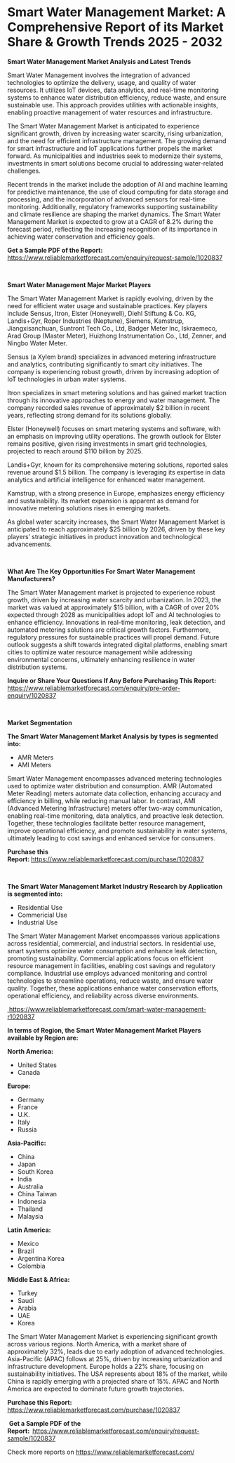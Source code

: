 <p><h1>Smart Water Management Market: A Comprehensive Report of its Market Share & Growth Trends 2025 - 2032</h1></p><p><strong>Smart Water Management Market Analysis and Latest Trends</strong></p>
<p><p>Smart Water Management involves the integration of advanced technologies to optimize the delivery, usage, and quality of water resources. It utilizes IoT devices, data analytics, and real-time monitoring systems to enhance water distribution efficiency, reduce waste, and ensure sustainable use. This approach provides utilities with actionable insights, enabling proactive management of water resources and infrastructure.</p><p>The Smart Water Management Market is anticipated to experience significant growth, driven by increasing water scarcity, rising urbanization, and the need for efficient infrastructure management. The growing demand for smart infrastructure and IoT applications further propels the market forward. As municipalities and industries seek to modernize their systems, investments in smart solutions become crucial to addressing water-related challenges.</p><p>Recent trends in the market include the adoption of AI and machine learning for predictive maintenance, the use of cloud computing for data storage and processing, and the incorporation of advanced sensors for real-time monitoring. Additionally, regulatory frameworks supporting sustainability and climate resilience are shaping the market dynamics. The Smart Water Management Market is expected to grow at a CAGR of 8.2% during the forecast period, reflecting the increasing recognition of its importance in achieving water conservation and efficiency goals.</p></p>
<p><strong>Get a Sample PDF of the Report:&nbsp;</strong> <a href="https://www.reliablemarketforecast.com/enquiry/request-sample/1020837?utm_campaign=2866&utm_medium=2&utm_source=Github&utm_content=ia&utm_term=10042025&utm_id=smart-water-management">https://www.reliablemarketforecast.com/enquiry/request-sample/1020837</a></p>
<p>&nbsp;</p>
<p><strong>Smart Water Management Major Market Players</strong></p>
<p><p>The Smart Water Management Market is rapidly evolving, driven by the need for efficient water usage and sustainable practices. Key players include Sensus, Itron, Elster (Honeywell), Diehl Stiftung & Co. KG, Landis+Gyr, Roper Industries (Neptune), Siemens, Kamstrup, Jiangxisanchuan, Suntront Tech Co., Ltd, Badger Meter Inc, Iskraemeco, Arad Group (Master Meter), Huizhong Instrumentation Co., Ltd, Zenner, and Ningbo Water Meter.</p><p>Sensus (a Xylem brand) specializes in advanced metering infrastructure and analytics, contributing significantly to smart city initiatives. The company is experiencing robust growth, driven by increasing adoption of IoT technologies in urban water systems.</p><p>Itron specializes in smart metering solutions and has gained market traction through its innovative approaches to energy and water management. The company recorded sales revenue of approximately $2 billion in recent years, reflecting strong demand for its solutions globally.</p><p>Elster (Honeywell) focuses on smart metering systems and software, with an emphasis on improving utility operations. The growth outlook for Elster remains positive, given rising investments in smart grid technologies, projected to reach around $110 billion by 2025.</p><p>Landis+Gyr, known for its comprehensive metering solutions, reported sales revenue around $1.5 billion. The company is leveraging its expertise in data analytics and artificial intelligence for enhanced water management.</p><p>Kamstrup, with a strong presence in Europe, emphasizes energy efficiency and sustainability. Its market expansion is apparent as demand for innovative metering solutions rises in emerging markets.</p><p>As global water scarcity increases, the Smart Water Management Market is anticipated to reach approximately $25 billion by 2026, driven by these key players’ strategic initiatives in product innovation and technological advancements.</p></p>
<p>&nbsp;</p>
<p><strong>What Are The Key Opportunities For Smart Water Management Manufacturers?</strong></p>
<p><p>The Smart Water Management market is projected to experience robust growth, driven by increasing water scarcity and urbanization. In 2023, the market was valued at approximately $15 billion, with a CAGR of over 20% expected through 2028 as municipalities adopt IoT and AI technologies to enhance efficiency. Innovations in real-time monitoring, leak detection, and automated metering solutions are critical growth factors. Furthermore, regulatory pressures for sustainable practices will propel demand. Future outlook suggests a shift towards integrated digital platforms, enabling smart cities to optimize water resource management while addressing environmental concerns, ultimately enhancing resilience in water distribution systems.</p></p>
<p><strong>Inquire or Share Your Questions If Any Before Purchasing This Report:</strong> <a href="https://www.reliablemarketforecast.com/enquiry/pre-order-enquiry/1020837?utm_campaign=2866&utm_medium=2&utm_source=Github&utm_content=ia&utm_term=10042025&utm_id=smart-water-management">https://www.reliablemarketforecast.com/enquiry/pre-order-enquiry/1020837</a></p>
<p>&nbsp;</p>
<p><strong>Market Segmentation</strong></p>
<p><strong>The Smart Water Management Market Analysis by types is segmented into:</strong></p>
<p><ul><li>AMR Meters</li><li>AMI Meters</li></ul></p>
<p><p>Smart Water Management encompasses advanced metering technologies used to optimize water distribution and consumption. AMR (Automated Meter Reading) meters automate data collection, enhancing accuracy and efficiency in billing, while reducing manual labor. In contrast, AMI (Advanced Metering Infrastructure) meters offer two-way communication, enabling real-time monitoring, data analytics, and proactive leak detection. Together, these technologies facilitate better resource management, improve operational efficiency, and promote sustainability in water systems, ultimately leading to cost savings and enhanced service for consumers.</p></p>
<p><strong>Purchase this Report:&nbsp;</strong><a href="https://www.reliablemarketforecast.com/purchase/1020837?utm_campaign=2866&utm_medium=2&utm_source=Github&utm_content=ia&utm_term=10042025&utm_id=smart-water-management">https://www.reliablemarketforecast.com/purchase/1020837</a></p>
<p>&nbsp;</p>
<p><strong>The Smart Water Management Market Industry Research by Application is segmented into:</strong></p>
<p><ul><li>Residential Use</li><li>Commericial Use</li><li>Industrial Use</li></ul></p>
<p><p>The Smart Water Management Market encompasses various applications across residential, commercial, and industrial sectors. In residential use, smart systems optimize water consumption and enhance leak detection, promoting sustainability. Commercial applications focus on efficient resource management in facilities, enabling cost savings and regulatory compliance. Industrial use employs advanced monitoring and control technologies to streamline operations, reduce waste, and ensure water quality. Together, these applications enhance water conservation efforts, operational efficiency, and reliability across diverse environments.</p></p>
<p><a href="https://www.reliablemarketforecast.com/smart-water-management-r1020837?utm_campaign=2866&utm_medium=2&utm_source=Github&utm_content=ia&utm_term=10042025&utm_id=smart-water-management">&nbsp;https://www.reliablemarketforecast.com/smart-water-management-r1020837</a></p>
<p><strong>In terms of Region, the Smart Water Management Market Players available by Region are:</strong></p>
<p>
    <p> <strong> North America: </strong>
        <ul>
            <li>United States</li>
            <li>Canada</li>
        </ul>
        </p> 
    <p> <strong> Europe: </strong>
        <ul>
            <li>Germany</li>
            <li>France</li>
            <li>U.K.</li>
            <li>Italy</li>
            <li>Russia</li>
        </ul>
        </p> 
    <p> <strong> Asia-Pacific: </strong>
        <ul>
            <li>China</li>
            <li>Japan</li>
            <li>South Korea</li>
            <li>India</li>
            <li>Australia</li>
            <li>China Taiwan</li>
            <li>Indonesia</li>
            <li>Thailand</li>
            <li>Malaysia</li>
        </ul>
        </p> 
    <p> <strong> Latin America: </strong>
        <ul>
            <li>Mexico</li>
            <li>Brazil</li>
            <li>Argentina Korea</li>
            <li>Colombia</li>
        </ul>
        </p> 
    <p> <strong> Middle East & Africa: </strong>
        <ul>
            <li>Turkey</li>
            <li>Saudi</li>
            <li>Arabia</li>
            <li>UAE</li>
            <li>Korea</li>
        </ul>
    </p>
    </p>
<p><p>The Smart Water Management Market is experiencing significant growth across various regions. North America, with a market share of approximately 32%, leads due to early adoption of advanced technologies. Asia-Pacific (APAC) follows at 25%, driven by increasing urbanization and infrastructure development. Europe holds a 22% share, focusing on sustainability initiatives. The USA represents about 18% of the market, while China is rapidly emerging with a projected share of 15%. APAC and North America are expected to dominate future growth trajectories.</p></p>
<p><strong>Purchase this Report: </strong><a href="https://www.reliablemarketforecast.com/purchase/1020837?utm_campaign=2866&utm_medium=2&utm_source=Github&utm_content=ia&utm_term=10042025&utm_id=smart-water-management">https://www.reliablemarketforecast.com/purchase/1020837</a></p>
<p>&nbsp;<strong>Get a Sample PDF of the Report:&nbsp;&nbsp;</strong><a href="https://www.reliablemarketforecast.com/enquiry/request-sample/1020837?utm_campaign=2866&utm_medium=2&utm_source=Github&utm_content=ia&utm_term=10042025&utm_id=smart-water-management">https://www.reliablemarketforecast.com/enquiry/request-sample/1020837</a></p>
<p><strong></strong></p>
<p>Check more reports on <a href="https://www.reliablemarketforecast.com/?utm_campaign=2866&utm_medium=2&utm_source=Github&utm_content=ia&utm_term=10042025&utm_id=smart-water-management">https://www.reliablemarketforecast.com/</a></p>